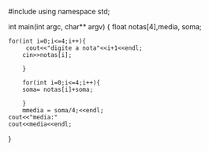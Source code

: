 #include<iostream>
using namespace std;

int main(int argc, char** argv)
{
    float notas[4],media, soma;

    for(int i=0;i<=4;i++){
         cout<<"digite a nota"<<i+1<<endl;
        cin>>notas[i];

        }

        for(int i=0;i<=4;i++){
        soma= notas[i]+soma;

        }
        mmedia = soma/4;<<endl;
    cout<<"media:"
    cout<<media<<endl;



}
